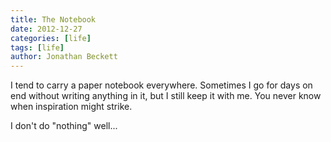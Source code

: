 ```yaml
---
title: The Notebook
date: 2012-12-27
categories: [life]
tags: [life]
author: Jonathan Beckett
---
```


I tend to carry a paper notebook everywhere. Sometimes I go for days on end without writing anything in it, but I still keep it with me. You never know when inspiration might strike.

I don't do "nothing" well...